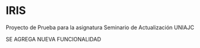 # IRIS
Proyecto de Prueba para la asignatura Seminario de Actualización UNIAJC

SE AGREGA NUEVA FUNCIONALIDAD
